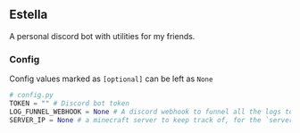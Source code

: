 ## Estella

A personal discord bot with utilities for my friends.

### Config

Config values marked as `[optional]` can be left as `None`

```py
# config.py
TOKEN = "" # Discord bot token
LOG_FUNNEL_WEBHOOK = None # A discord webhook to funnel all the logs too. [optional]
SERVER_IP = None # a minecraft server to keep track of, for the `server` extension. [optional]
```